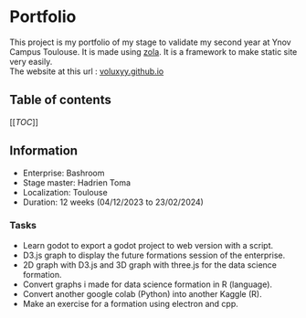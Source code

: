 # Portfolio

This project is my portfolio of my stage to validate my second year at Ynov Campus Toulouse. It is made using [zola](https://www.getzola.org/). It is a framework to make static site very easily.\
The website at this url : [voluxyy.github.io](https://voluxyy.github.io)

## Table of contents

[[_TOC_]]

## Information

- Enterprise: Bashroom
- Stage master: Hadrien Toma
- Localization: Toulouse
- Duration: 12 weeks (04/12/2023 to 23/02/2024)

### Tasks

- Learn godot to export a godot project to web version with a script.
- D3.js graph to display the future formations session of the enterprise.
- 2D graph with D3.js and 3D graph with three.js for the data science formation.
- Convert graphs i made for data science formation in R (language).
- Convert another google colab (Python) into another Kaggle (R).
- Make an exercise for a formation using electron and cpp.
